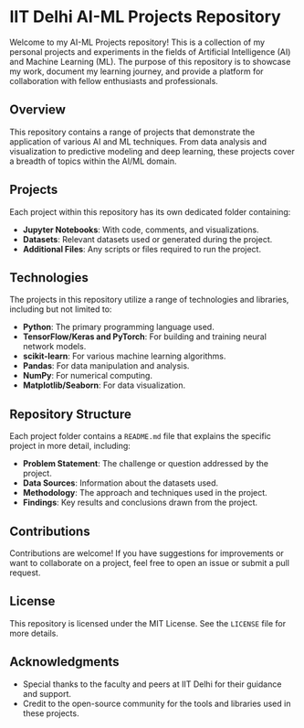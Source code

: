 # IIT Delhi AI-ML Projects Repository

Welcome to my AI-ML Projects repository! This is a collection of my personal projects and experiments in the fields of Artificial Intelligence (AI) and Machine Learning (ML). The purpose of this repository is to showcase my work, document my learning journey, and provide a platform for collaboration with fellow enthusiasts and professionals.

## Overview
This repository contains a range of projects that demonstrate the application of various AI and ML techniques. From data analysis and visualization to predictive modeling and deep learning, these projects cover a breadth of topics within the AI/ML domain.

## Projects
Each project within this repository has its own dedicated folder containing:
- **Jupyter Notebooks**: With code, comments, and visualizations.
- **Datasets**: Relevant datasets used or generated during the project.
- **Additional Files**: Any scripts or files required to run the project.

## Technologies
The projects in this repository utilize a range of technologies and libraries, including but not limited to:
- **Python**: The primary programming language used.
- **TensorFlow/Keras and PyTorch**: For building and training neural network models.
- **scikit-learn**: For various machine learning algorithms.
- **Pandas**: For data manipulation and analysis.
- **NumPy**: For numerical computing.
- **Matplotlib/Seaborn**: For data visualization.

## Repository Structure
Each project folder contains a `README.md` file that explains the specific project in more detail, including:
- **Problem Statement**: The challenge or question addressed by the project.
- **Data Sources**: Information about the datasets used.
- **Methodology**: The approach and techniques used in the project.
- **Findings**: Key results and conclusions drawn from the project.

## Contributions
Contributions are welcome! If you have suggestions for improvements or want to collaborate on a project, feel free to open an issue or submit a pull request.

## License
This repository is licensed under the MIT License. See the `LICENSE` file for more details.

## Acknowledgments
- Special thanks to the faculty and peers at IIT Delhi for their guidance and support.
- Credit to the open-source community for the tools and libraries used in these projects.


